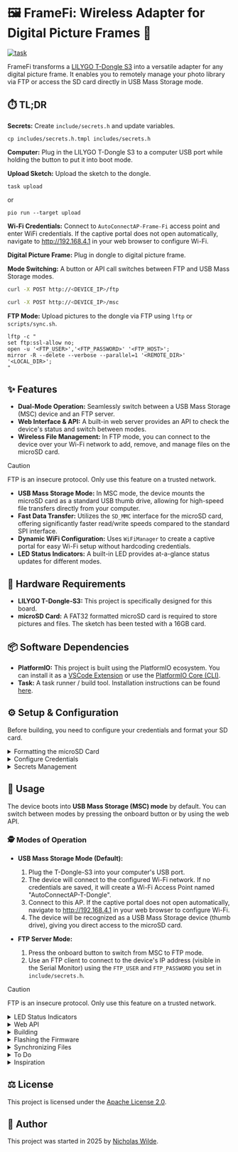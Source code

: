 # :framed_picture: FrameFi: Wireless Adapter for Digital Picture Frames :signal_strength:
[![task](https://img.shields.io/badge/Task-Enabled-brightgreen?style=for-the-badge&logo=task&logoColor=white)](https://taskfile.dev/#/)

FrameFi transforms a [LILYGO T-Dongle S3][1] into a versatile adapter for any digital picture frame. It enables you to remotely manage your photo library via FTP or access the SD card directly in USB Mass Storage mode.

## :stopwatch: TL;DR

**Secrets:** Create `include/secrets.h` and update variables.

```shell
cp includes/secrets.h.tmpl includes/secrets.h
```

**Computer:** Plug in the LILYGO T-Dongle S3 to a computer USB port while holding the button to put it into boot mode.

**Upload Sketch:** Upload the sketch to the dongle.

```shell
task upload
```

or

```shell
pio run --target upload
```

**Wi-Fi Credentials:** Connect to `AutoConnectAP-Frame-Fi` access point and enter WiFi credentials. If the captive portal does not open automatically, navigate to http://192.168.4.1 in your web browser to configure Wi-Fi.

**Digital Picture Frame:** Plug in dongle to digital picture frame.

**Mode Switching:** A button or API call switches between FTP and USB Mass Storage modes.

```sh
curl -X POST http://<DEVICE_IP>/ftp
```

```sh
curl -X POST http://<DEVICE_IP>/msc
```

**FTP Mode:** Upload pictures to the dongle via FTP using `lftp` or `scripts/sync.sh`.

```shell
lftp -c "
set ftp:ssl-allow no;
open -u '<FTP_USER>','<FTP_PASSWORD>' '<FTP_HOST>';
mirror -R --delete --verbose --parallel=1 '<REMOTE_DIR>' '<LOCAL_DIR>';
"
```

## :sparkles: Features

- **Dual-Mode Operation:** Seamlessly switch between a USB Mass Storage (MSC) device and an FTP server.
- **Web Interface & API:** A built-in web server provides an API to check the device's status and switch between modes.
- **Wireless File Management:** In FTP mode, you can connect to the device over your Wi-Fi network to add, remove, and manage files on the microSD card.
> [!CAUTION]
> FTP is an insecure protocol. Only use this feature on a trusted network.
- **USB Mass Storage Mode:** In MSC mode, the device mounts the microSD card as a standard USB thumb drive, allowing for high-speed file transfers directly from your computer.
- **Fast Data Transfer:** Utilizes the `SD_MMC` interface for the microSD card, offering significantly faster read/write speeds compared to the standard SPI interface.
- **Dynamic WiFi Configuration:** Uses `WiFiManager` to create a captive portal for easy Wi-Fi setup without hardcoding credentials.
- **LED Status Indicators:** A built-in LED provides at-a-glance status updates for different modes.

## :electric_plug: Hardware Requirements

- **LILYGO T-Dongle-S3:** This project is specifically designed for this board.
- **microSD Card:** A FAT32 formatted microSD card is required to store pictures and files. The sketch has been tested with a 16GB card.

## :package: Software Dependencies

- **PlatformIO:** This project is built using the PlatformIO ecosystem. You can install it as a [VSCode Extension](https://platformio.org/install/ide?install=vscode) or use the [PlatformIO Core (CLI)](https://platformio.org/install/cli).
- **Task:** A task runner / build tool. Installation instructions can be found [here](https://taskfile.dev/installation/).

## :gear: Setup & Configuration

Before building, you need to configure your credentials and format your SD card.

<details>
<summary>Formatting the microSD Card</summary>

### :floppy_disk: Formatting the microSD Card

The microSD card must be formatted as **FAT32**.

> [!WARNING]
> Formatting the card will erase all of its contents. Back up any important files before proceeding.

- **Windows:**
    1.  Insert the microSD card into your computer.
    2.  Open File Explorer, right-click on the SD card drive, and select **Format**.
    3.  Choose **FAT32** from the "File system" dropdown menu.
    4.  Click **Start**.

- **macOS:**
    1.  Insert the microSD card.
    2.  Open **Disk Utility**.
    3.  Select the SD card from the list on the left.
    4.  Click **Erase**.
    5.  Choose **MS-DOS (FAT)** from the "Format" dropdown.
    6.  Click **Erase**.

- **Linux:**
    1.  Insert the microSD card.
    2.  Open a terminal and run `lsblk` to identify the device name (e.g., `/dev/sdX`).
    3.  Unmount the card if it's auto-mounted: `sudo umount /dev/sdX*`.
    4.  Format the card: `sudo mkfs.vfat -F 32 /dev/sdX1` (assuming the partition is `/dev/sdX1`).
</details>

<details>
<summary>Configure Credentials</summary>

### :key: Configure Credentials

1.  **Create `secrets.h`:** In the `include/` directory, create a file named `secrets.h`.
2.  **Add Credentials:** Copy the contents of `include/secrets.h.tmpl` into your new `secrets.h` file and update the values. This file contains the credentials for the Wi-Fi Manager Access Point and the FTP server.

    ```cpp
    #pragma once

    // WiFi Credentials
    #define WIFI_SSID "YourWiFiNetworkName"
    #define WIFI_PASSWORD "YourWiFiPassword"

    #define WIFI_AP_SSID "AutoConnectAP-Frame-Fi"
    #define WIFI_AP_PASSWORD "password"

    #define FTP_USER "user"
    #define FTP_PASSWORD "password"
    ```
> [!NOTE]
> This project uses `WiFiManager` to handle Wi-Fi connections via a captive portal, so you don't need to hardcode your network credentials. The `WIFI_SSID` and `WIFI_PASSWORD` fields in `secrets.h` are placeholders for a potential future feature and are not currently used.
</details>

<details>
<summary>Secrets Management</summary>

### :lock: Secrets Management

This project uses [sops](https://github.com/getsops/sops) for encrypting and decrypting secrets. The following files are encrypted:

- `include/secrets.h`
- `scripts/.env`

#### Decrypting Secrets

To decrypt the files, run the following command:

```shell
sops -d include/secrets.h.enc > include/secrets.h
sops -d --input-type dotenv --output-type dotenv scripts/.env.enc > scripts/.env
```

#### Encrypting Secrets

To encrypt the files after making changes, run the following command:

```shell
sops -e include/secrets.h > include/secrets.h.enc
sops -e --input-type dotenv --output-type dotenv scripts/.env > scripts/.env.enc

```
</details>

## :rocket: Usage

The device boots into **USB Mass Storage (MSC) mode** by default. You can switch between modes by pressing the onboard button or by using the web API.

### :detective: Modes of Operation

- **USB Mass Storage Mode (Default):**
    1.  Plug the T-Dongle-S3 into your computer's USB port.
    2. The device will connect to the configured Wi-Fi network. If no credentials are saved, it will create a Wi-Fi Access Point named "AutoConnectAP-T-Dongle".
    3. Connect to this AP. If the captive portal does not open automatically, navigate to http://192.168.4.1 in your web browser to configure Wi-Fi.
    4.  The device will be recognized as a USB Mass Storage device (thumb drive), giving you direct access to the microSD card.

- **FTP Server Mode:**
    1.  Press the onboard button to switch from MSC to FTP mode.
    2.  Use an FTP client to connect to the device's IP address (visible in the Serial Monitor) using the `FTP_USER` and `FTP_PASSWORD` you set in `include/secrets.h`.
> [!CAUTION]
> FTP is an insecure protocol. Only use this feature on a trusted network.

<details>
<summary>LED Status Indicators</summary>

### :art: LED Status Indicators

The onboard LED provides visual feedback on the device's status:

| Color  | Meaning                               |
| :----: | :------------------------------------ |
| :red_circle:    | Initializing on boot                  |
| :large_blue_circle:   | Connecting to Wi-Fi or in setup mode  |
| :green_circle:  | USB Mass Storage (MSC) mode active    |
| :orange_circle: | FTP mode active                       |
</details>

<details>
<summary>Web API</summary>

### :globe_with_meridians: Web API

The device hosts a simple web server that allows you to check status and switch modes.

- **`GET /`**: Returns the current mode.
  ```sh
  curl -X GET http://<DEVICE_IP>/
  ```
  *Example Response:*
  ```json
  {"mode":"USB MSC"}
  ```

- **`POST /msc`**: Switches the device to USB Mass Storage (MSC) mode.
  ```sh
  curl -X POST http://<DEVICE_IP>/msc
  ```
  *Example Response:*
  ```json
  WIP
  ```

- **`POST /ftp`**: Switches the device to FTP mode.
  ```sh
  curl -X POST http://<DEVICE_IP>/ftp
  ```
  *Example Response:*
  ```json
  WIP
  ```

- **`POST /restart`**: Restarts the device.
  ```sh
  curl -X POST http://<DEVICE_IP>/restart
  ```
  *Example Response:*
  ```json
  WIP
  ```
</details>

<details>
<summary>Building</summary>

## :hammer_and_wrench: Building

This project uses a `Taskfile.yml` for common development tasks. After installing [Task](https://taskfile.dev/), you can run the following commands:

- **Build the project:**
  ```shell
  task build
  ```
- **Upload the firmware:**
  ```shell
  task upload
  ```
- **Monitor the serial output:**
  ```shell
  task monitor
  ```
- **Clean build files:**
  ```shell
  task clean
  ```
- **List all available tasks:**
  ```shell
  task -l
  ```

Alternatively, you can use the `platformio` CLI directly:

- **Build the project:**
  ```shell
  pio run
  ```
- **Upload the firmware:**
  ```shell
  pio run --target upload
  ```
- **Clean build files:**
  ```shell
  pio run --target clean
  ```
- **Monitor the serial output:**
  ```shell
  pio device monitor
  ```
</details>

<details>
<summary>Flashing the Firmware</summary>

## :inbox_tray: Flashing the Firmware

If you don't want to build the project from source, you can flash a pre-compiled release directly to your device.

1.  **Download the Latest Release:**
    - Go to the [Releases page](https://github.com/nicholaswilde/frame-fi/releases).
    - Download the `LILYGO-T-Dongle-S3-Firmware-binaries.zip` file from the latest release.
    - Unzip the archive. It will contain `firmware.bin`, `partitions.bin`, and `bootloader.bin`.

2.  **Install esptool:**
    If you have PlatformIO installed, you already have `esptool.py`. If not, you can install it with pip:
    ```shell
    pip install esptool
    ```

3.  **Flash the Device:**
    - Put your T-Dongle-S3 into bootloader mode. You can usually do this by holding down the `BOOT` button (the one on the side), plugging it into your computer, and then releasing the button.
    - Find the serial port of your device. It will be something like `COM3` on Windows, `/dev/ttyUSB0` on Linux, or `/dev/cu.usbserial-XXXX` on macOS.
    - Run the following command, replacing `<YOUR_SERIAL_PORT>` with your device's port:
      ```shell
      esptool.py --chip esp32s3 --port <YOUR_SERIAL_PORT> --before default_reset --after hard_reset write_flash \
      0x0000 bootloader.bin \
      0x8000 partitions.bin \
      0x10000 firmware.bin
      ```

> [!TIP]
> If you have PlatformIO installed, you can use the `pio run --target upload` command, which handles the flashing process automatically.
</details>

<details>
<summary>Synchronizing Files</summary>

## :arrow_right_hook: Synchronizing Files

The `scripts/sync.sh` script provides an easy way to synchronize a local directory with the device's microSD card over FTP. It uses `lftp` to mirror the contents, deleting any files on the device that are not present locally.

### :package: Dependencies

You must have `lftp` installed on your system.

- **Debian/Ubuntu:**
  ```shell
  sudo apt install lftp
  ```
- **macOS (Homebrew):**
  ```shell
  brew install lftp
  ```

### :gear: Configuration

There are two ways to configure the script:

1.  **`.env` File (Recommended):**
    - Copy the template: `cp scripts/.env.tmpl scripts/.env`
    - Edit `scripts/.env` with your device's IP address and other settings.
      ```dotenv
      FTP_HOST="192.168.1.100"
      FTP_USER="user"
      FTP_PASSWORD="password"
      LOCAL_DIR="data"
      REMOTE_DIR="/"
      ```

2.  **Command-Line Arguments:**
    - You can override the `.env` file settings by passing environment variables directly.

### :pencil: Usage

1.  Make sure the device is in **FTP Server Mode**.
2.  Run the script from the project root:
    ```shell
    ./scripts/sync.sh
    ```

**Example with Command-Line Arguments:**

This command syncs a specific local directory to the device, overriding any settings in `.env`.

```shell
FTP_HOST="192.168.1.100" LOCAL_DIR="path/to/your/pictures" ./scripts/sync.sh
```
</details>

<details>
<summary>To Do</summary>

## :white_check_mark: To Do

- [ ] Enable the LCD display to show:
    - Wi-Fi information in AP mode.
    - IP address in FTP mode.
    - The current mode name.
    - File count, used space percentage, and free space on the SD card in USB MSC mode. https://github.com/nicholaswilde/frame-fi/issues/7
- [ ] Use hard-coded Wi-Fi credentials in addition to the captive portal. https://github.com/nicholaswilde/frame-fi/issues/9
- [ ] Implement versioning and releasing of `bin` files via Github Actions. https://github.com/nicholaswilde/frame-fi/issues/8
</details>

<details>
<summary>Inspiration</summary>

## :bulb: Inspiration 

This project was inspired by the following projects.

- <https://github.com/espressif/arduino-esp32>
- <https://github.com/Xinyuan-LilyGO/T-Dongle-S3>
- <https://github.com/i-am-shodan/USBArmyKnife>
</details>

## :balance_scale: License

This project is licensed under the [Apache License 2.0](./LICENSE).

## :pencil: Author

This project was started in 2025 by [Nicholas Wilde](https://github.com/nicholaswilde/).

[1]: <https://lilygo.cc/products/t-dongle-s3>
